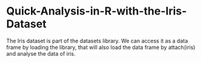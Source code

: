 # Quick-Analysis-in-R-with-the-Iris-Dataset
The Iris dataset is part of the datasets library. We can access it as a data frame by loading the library, that will also load the data frame by attach(iris) and analyse the data of iris.
